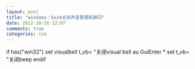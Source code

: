 ```yaml
---
layout: post
title: "windows：Gvim关闭声音警报和屏闪"
date: 2012-10-26 12:07
comments: true
categories: vim 
---
```


if has("win32")
  set visualbell t_vb=  "关闭visual bell
  au GuiEnter * set t_vb= "关闭beep
endif
